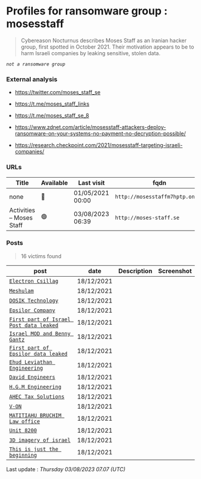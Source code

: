 # Profiles for ransomware group : **mosesstaff**


> Cybereason Nocturnus describes Moses Staff as an Iranian hacker group, first spotted in October 2021. Their motivation appears to be to harm Israeli companies by leaking sensitive, stolen data.

_`not a ransomware group`_

### External analysis
- https://twitter.com/moses_staff_se

- https://t.me/moses_staff_links

- https://t.me/moses_staff_se_8

- https://www.zdnet.com/article/mosesstaff-attackers-deploy-ransomware-on-your-systems-no-payment-no-decryption-possible/

- https://research.checkpoint.com/2021/mosesstaff-targeting-israeli-companies/

### URLs
| Title | Available | Last visit | fqdn | Screenshot 
|---|---|---|---|---|
| none | 🔴 | 01/05/2021 00:00 | `http://mosesstaffm7hptp.onion` | ❌ | 
| Activities – Moses Staff | 🟢 | 03/08/2023 06:39 | `http://moses-staff.se` | <a href="https://images.ransomware.live/screenshots/moses-staff-se.png" target=_blank>📸</a> | 

### Posts

> 16 victims found

| post | date | Description | Screenshot | 
|---|---|---|---|
| [`Electron Csillag`](https://google.com/search?q=Electron+Csillag) | 18/12/2021 |   |   |
| [`Meshulam`](https://google.com/search?q=Meshulam) | 18/12/2021 |   |   |
| [`DOSIK Technology`](https://google.com/search?q=DOSIK+Technology) | 18/12/2021 |   |   |
| [`Epsilor Company`](https://google.com/search?q=Epsilor+Company) | 18/12/2021 |   |   |
| [`First part of Israel Post data leaked`](https://google.com/search?q=First+part+of+Israel+Post+data+leaked) | 18/12/2021 |   |   |
| [`Israel MOD and Benny Gantz`](https://google.com/search?q=Israel+MOD+and+Benny+Gantz) | 18/12/2021 |   |   |
| [`First part of Epsilor data leaked`](https://google.com/search?q=First+part+of+Epsilor+data+leaked) | 18/12/2021 |   |   |
| [`Ehud Leviathan Engineering`](https://google.com/search?q=Ehud+Leviathan+Engineering) | 18/12/2021 |   |   |
| [`David Engineers`](https://google.com/search?q=David+Engineers) | 18/12/2021 |   |   |
| [`H.G.M Engineering`](https://google.com/search?q=H.G.M+Engineering) | 18/12/2021 |   |   |
| [`AHEC Tax Solutions`](https://google.com/search?q=AHEC+Tax+Solutions) | 18/12/2021 |   |   |
| [`V-ON`](https://google.com/search?q=V-ON) | 18/12/2021 |   |   |
| [`MATITIAHU BRUCHIM Law office`](https://google.com/search?q=MATITIAHU+BRUCHIM+Law+office) | 18/12/2021 |   |   |
| [`Unit 8200`](https://google.com/search?q=Unit+8200) | 18/12/2021 |   |   |
| [`3D imagery of israel`](https://google.com/search?q=3D+imagery+of+israel) | 18/12/2021 |   |   |
| [`This is just the beginning`](https://google.com/search?q=This+is+just+the+beginning) | 18/12/2021 |   |   |



Last update : _Thursday 03/08/2023 07.07 (UTC)_
